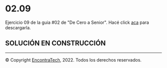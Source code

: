 # 02.09

Ejercicio 09 de la guia #02 de "De Cero a Senior". Hacé click [aca](https://guias.encontratech.com.ar) para descargarla.


## SOLUCIÓN EN CONSTRUCCIÓN


***
© Copyright [EncontraTech](https://www.encontraTech.com.ar), 2022. Todos los derechos reservados.